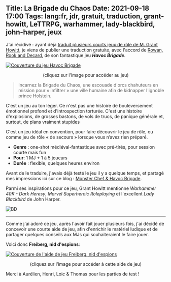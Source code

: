 Title: La Brigade du Chaos
Date: 2021-09-18 17:00
Tags: lang:fr, jdr, gratuit, traduction, grant-howitt, LeTTRPG, warhammer, lady-blackbird, john-harper, jeux
---
<!-- Com'
* [x] blog post & page jeux-de-role
* [x] https://discord.com/invite/uFn5zJZrt2
* [x] https://www.deviantart.com/drmaxkurt/journal/Excellent-JdR-gratuit-la-Brigade-du-Chaos-892253402
* [x] https://www.cestpasdujdr.fr/lettrpg/
* [ ] http://troplongpaslu.fr
* [ ] https://www.trictrac.net/forum/question-sur-les-jeux-en-telechargement & https://www.trictrac.net/forum/discutons-jeux-de-role
* [ ] http://forums.ffjdr.org
* [ ] https://www.500nuancesdegeek.fr
* [ ] http://www.taverneproduction.com/forum/
* [ ] https://www.casusno.fr https://forum.cwowd.com
* [ ] https://opale-roliste.com/forum
* [ ] https://laubergedesreveurs.forumactif.com & http://heritiers-dumnacus.forumactif.org
* [ ] http://rpggeek.com & https://boardgamegeek.com/forum/31/bgg/press-releasesv
* [ ] http://www.scenariotheque.org
* [ ] https://forum.cwowd.com/c/jeux-de-role/6
* [ ] https://forum.canardpc.com/threads/12905-JDR-Jeux-de-R%C3%B4le-Topic-G%C3%A9n%C3%A9ral
-->

J'ai récidivé : ayant déjà [traduit plusieurs courts jeux de rôle de M. Grant Howitt](traduction-de-jdr-monopage-de-grant-howitt.html),
je viens de publier une traduction gratuite, avec l'accord de [Rowan, Rook and Decard](https://rowanrookanddecard.com),
de son fantastique jeu _**Havoc Brigade**_.

[![Couverture du jeu Havoc Brigade](images/2021/09/Havoc-Brigade-cover.jpg)](https://lucas-c.itch.io/la-brigade-du-chaos)
<center>(cliquez sur l'image pour accéder au jeu)</center>

> Incarnez la Brigade du Chaos, une escouade d'orcs chahuteurs en mission pour « infiltrer » une ville humaine afin de kidnapper l'ignoble prince Holstein.

C'est un jeu au ton léger. Ce n'est pas une histoire de bouleversement émotionnel profond et d'introspection
torturée. C'est une histoire d'explosions, de grosses bastons, de vols de trucs, de panique générale et,
surtout, de plans vraiment stupides

C'est un jeu idéal en convention, pour faire découvrir le jeu de rôle, ou comme jeu de rôle « de secours »
lorsque vous n’avez rien préparé.

* **Genre** : one-shot médiéval-fantastique avec pré-tirés, pour session courte mais fun
* **Pour**:  1 MJ + 1 à 5 joueurs
* **Durée** : flexible, quelques heures environ

Avant de le traduire, j'avais déjà testé le jeu il y a quelque temps,
et partagé mes impressions ici sur ce blog : [Monster Chef & Havoc Brigade](double-brigade.html).

Parmi ses inspirations pour ce jeu, Grant Howitt mentionne _Warhammer 40K - Dark Heresy_,
_Marvel Superheroic Roleplaying_ et l'excellent _Lady Blackbird_ de John Harper.

<img class="comic-strip" alt="BD" src="images/2021/09/havoc-brigade-comic-strip.png">

---

Comme j'ai adoré ce jeu, après l'avoir fait jouer plusieurs fois,
j'ai décidé de concevoir une courte aide de jeu,
afin d'enrichir le matériel ludique et de partager quelques conseils aux MJs qui souhaiteraient le faire jouer.

Voici donc **Freiberg, nid d'espions**:

[![Couverture de l'aide de jeu Freiberg, nid d'espions](images/2021/09/medieval_city_concept_by_davidhueso.jpg)](https://lucas-c.itch.io/la-brigade-du-chaos-freiberg-nid-despions)
<center>(cliquez sur l'image pour accéder à cette aide de jeu)</center>

Merci à Aurélien, Henri, Loic & Thomas pour les parties de test !

<style>
article img { max-width: 30rem; }
img.comic-strip { max-height: none; max-width: 100%; }
</style>
